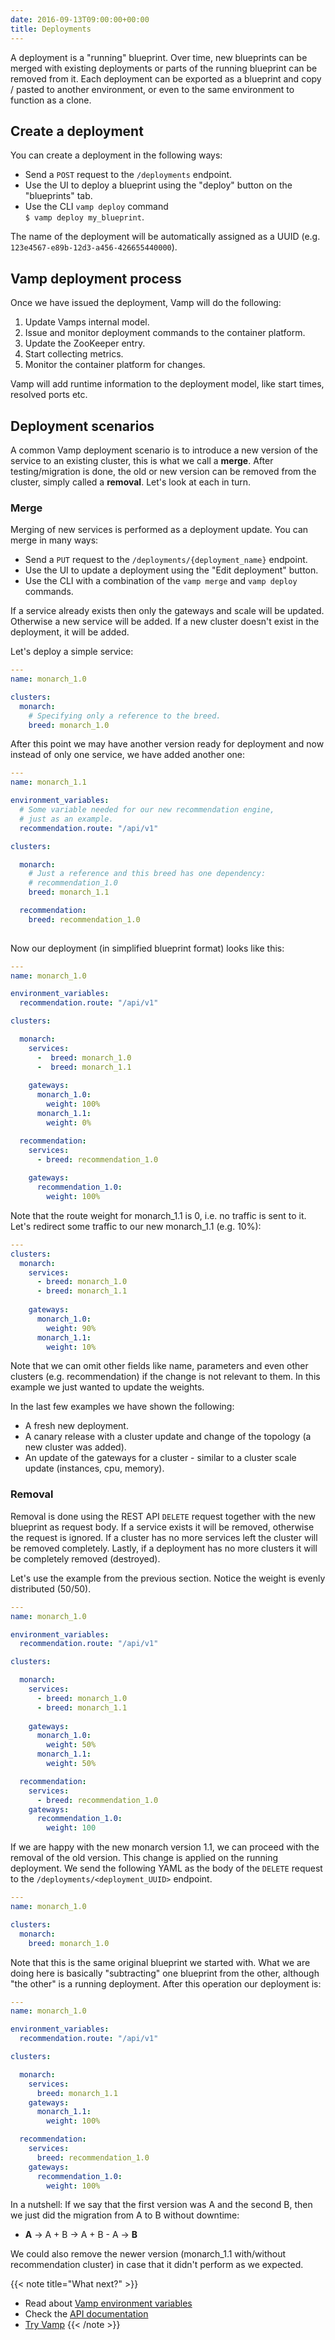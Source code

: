 ```yaml
---
date: 2016-09-13T09:00:00+00:00
title: Deployments
---
```


A deployment is a "running" blueprint. Over time, new blueprints can be merged with existing deployments or parts of the running blueprint can be removed from it. Each deployment can be exported as a blueprint and 
copy / pasted to another environment, or even to the same environment to function as a clone.

## Create a deployment

You can create a deployment in the following ways:

* Send a `POST` request to the `/deployments` endpoint.
* Use the UI to deploy a blueprint using the "deploy" button on the "blueprints" tab.
* Use the CLI `vamp deploy` command  
 `$ vamp deploy my_blueprint`.

The name of the deployment will be automatically assigned as a UUID (e.g. `123e4567-e89b-12d3-a456-426655440000`).



## Vamp deployment process

Once we have issued the deployment, Vamp will do the following:

1. Update Vamps internal model.
2. Issue and monitor deployment commands to the container platform.
3. Update the ZooKeeper entry.
4. Start collecting metrics.
5. Monitor the container platform for changes.

Vamp will add runtime information to the deployment model, like start times, resolved ports etc.

## Deployment scenarios

A common Vamp deployment scenario is to introduce a new version of the service to an existing cluster, this is what we call a **merge**. After testing/migration is done, the old or new version can be removed from the cluster, simply called a **removal**. Let's look at each in turn.

### Merge

Merging of new services is performed as a deployment update. You can merge in many ways:

- Send a `PUT` request to the `/deployments/{deployment_name}` endpoint.
- Use the UI to update a deployment using the "Edit deployment" button. 
- Use the CLI with a combination of the `vamp merge` and `vamp deploy` commands.

If a service already exists then only the gateways and scale will be updated. Otherwise a new service will be added. If a new cluster doesn't exist in the deployment, it will be added.

Let's deploy a simple service:

```yaml
---
name: monarch_1.0

clusters:
  monarch:
    # Specifying only a reference to the breed.
    breed: monarch_1.0   
```

After this point we may have another version ready for deployment and now instead of only one service, we have added another one:

```yaml
---
name: monarch_1.1

environment_variables:
  # Some variable needed for our new recommendation engine,
  # just as an example.
  recommendation.route: "/api/v1"

clusters:

  monarch:
    # Just a reference and this breed has one dependency:
    # recommendation_1.0
    breed: monarch_1.1

  recommendation:
    breed: recommendation_1.0
 
```

Now our deployment (in simplified blueprint format) looks like this:

```yaml
---
name: monarch_1.0

environment_variables:
  recommendation.route: "/api/v1"

clusters:

  monarch:
    services:
      -  breed: monarch_1.0
      -  breed: monarch_1.1
          
    gateways:
      monarch_1.0:
        weight: 100%
      monarch_1.1:
        weight: 0%

  recommendation:
    services:
      - breed: recommendation_1.0
    
    gateways:
      recommendation_1.0:
        weight: 100%

```

Note that the route weight for monarch_1.1 is 0, i.e. no traffic is sent to it.
Let's redirect some traffic to our new monarch_1.1 (e.g. 10%):

```yaml
---
clusters:
  monarch:
    services:
      - breed: monarch_1.0
      - breed: monarch_1.1
          
    gateways:
      monarch_1.0:
        weight: 90%
      monarch_1.1:
        weight: 10%
```

Note that we can omit other fields like name, parameters and even other clusters (e.g. recommendation) if the change is not relevant to them. In this example we just wanted to update the weights.

In the last few examples we have shown the following:

* A fresh new deployment.
* A canary release with a cluster update and change of the topology (a new cluster was added).
* An update of the gateways for a cluster - similar to a cluster scale update (instances, cpu, memory).

### Removal

Removal is done using the REST API `DELETE` request together with the new blueprint as request body.
If a service exists it will be removed, otherwise the request is ignored. If a cluster has no more services left the cluster will be removed completely. Lastly, if a deployment has no more clusters it will be completely removed (destroyed).

Let's use the example from the previous section. Notice the weight is evenly distributed (50/50). 

```yaml
---
name: monarch_1.0

environment_variables:
  recommendation.route: "/api/v1"

clusters:

  monarch:
    services:
      - breed: monarch_1.0
      - breed: monarch_1.1
          
    gateways:
      monarch_1.0:
        weight: 50%
      monarch_1.1:
        weight: 50%

  recommendation:
    services:
      - breed: recommendation_1.0
    gateways:
      recommendation_1.0:
        weight: 100
```

If we are happy with the new monarch version 1.1, we can proceed with the removal of the old version.
This change is applied on the running deployment. We send the following YAML as the body of the `DELETE` request
to the `/deployments/<deployment_UUID>` endpoint.

```yaml
---
name: monarch_1.0

clusters:
  monarch:
    breed: monarch_1.0

```

Note that this is the same original blueprint we started with. What we are doing here is basically "subtracting" one blueprint from the other, although "the other" is a running deployment.
After this operation our deployment is:

```yaml
---
name: monarch_1.0

environment_variables:
  recommendation.route: "/api/v1"

clusters:

  monarch:
    services:
      breed: monarch_1.1
    gateways:
      monarch_1.1:
        weight: 100%

  recommendation:
    services:
      breed: recommendation_1.0
    gateways:
      recommendation_1.0:
        weight: 100%

```

In a nutshell: If we say that the first version was A and the second B, then we just did the migration from A to B without downtime:
* **A** -> A + B -> A + B - A -> **B**

We could also remove the newer version (monarch_1.1 with/without recommendation cluster) in case that it didn't perform as we expected.


{{< note title="What next?" >}}
* Read about [Vamp environment variables](/documentation/using-vamp/environment-variables/)
* Check the [API documentation](/documentation/api/api-reference)
* [Try Vamp](/documentation/installation/hello-world)
{{< /note >}}
